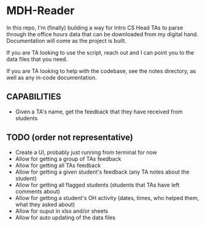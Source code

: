 # MDH-Reader

In this repo, I'm (finally) building a way for Intro CS Head TAs to parse through the office hours data that can be downloaded from my digital hand. Documentation will come as the project is built.

If you are TA looking to use the script, reach out and I can point you to the data files that you need.

If you are TA looking to help with the codebase, see the notes directory, as well as any in-code documentation.

## CAPABILITIES

- Given a TA's name, get the feedback that they have received from students

## TODO (order not representative)

- Create a UI, probably just running from terminal for now
- Allow for getting a group of TAs feedback
- Allow for getting all TAs feedback
- Allow for getting a given student's feedback (any TA notes about the student)
- Allow for getting all flagged students (students that TAs have left comments about)
- Allow for getting a student's OH activity (dates, times, who helped them, what they asked about)
- Allow for ouput in xlsx and/or sheets
- Allow for auto updating of the data files
